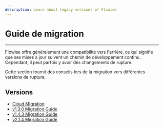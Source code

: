 ```yaml
---
description: Learn about legacy versions of Flowise
---
```


# Guide de migration

***

Flowise offre généralement une compatibilité vers l'arrière, ce qui signifie que ses mises à jour suivent un chemin de développement continu. Cependant, il peut parfois y avoir des changements de rupture.

Cette section fournit des conseils lors de la migration vers différentes versions de rupture.

## Versions

* [Cloud Migration](cloud-migration.md)
* [v1.3.0 Migration Guide](v1.3.0-migration-guide.md)
* [v1.4.3 Migration Guide](v1.4.3-migration-guide.md)
* [v2.1.4 Migration Guide](v2.1.4-migration-guide.md)

